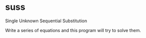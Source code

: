 # suss
Single Unknown Sequential Substitution

Write a series of equations and this program will try to solve them.
